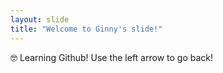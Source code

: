```yaml
---
layout: slide
title: "Welcome to Ginny's slide!"
---
```

:nerd_face: Learning Github!
Use the left arrow to go back!
